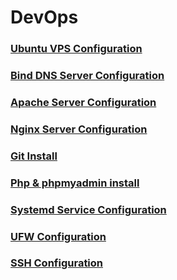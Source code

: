 # DevOps

### [Ubuntu VPS Configuration](/ubuntu-vps)

### [Bind DNS Server Configuration](/bind)

### [Apache Server Configuration](/apache)

### [Nginx Server Configuration](/nginx)

### [Git Install](/git-install)

### [Php & phpmyadmin install](/php-myadmin)

### [Systemd Service Configuration](/systemd)

### [UFW Configuration](/ufw)

### [SSH Configuration](/ssh)